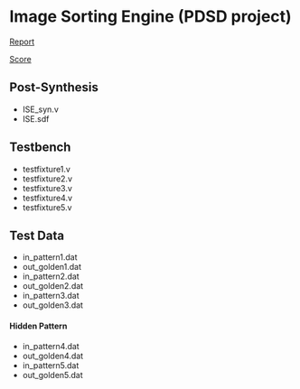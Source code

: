 # Image Sorting Engine (PDSD project)

[Report](https://drive.google.com/file/d/1kT6xhRZ3qcuGGKyPRrvIcdy3IQYjFJ32/view?usp=sharing)

[Score](https://drive.google.com/file/d/1GFMUJQdhzHVumEt7n7I6TfqyHqK1Tn32/view?usp=sharing)

## Post-Synthesis
* ISE_syn.v
* ISE.sdf

## Testbench
* testfixture1.v
* testfixture2.v
* testfixture3.v
* testfixture4.v
* testfixture5.v

## Test Data
* in_pattern1.dat
* out_golden1.dat
* in_pattern2.dat
* out_golden2.dat
* in_pattern3.dat
* out_golden3.dat

#### Hidden Pattern
* in_pattern4.dat
* out_golden4.dat
* in_pattern5.dat
* out_golden5.dat
